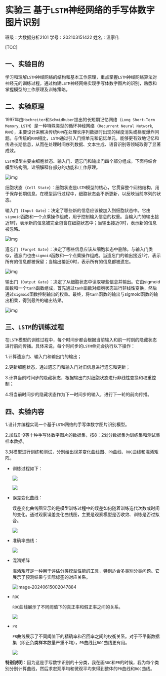 # 实验三 基于`LSTM`神经网络的手写体数字图片识别

班级：大数据分析2101                                      学号：202103151422                                      姓名：温家伟

[TOC]

## 一、实验目的

学习和理解`LSTM`神经网络的结构和基本工作原理，重点掌握`LSTM`神经网络算法对神经元的训练过程，通过构建`LSTM`神经网络实现手写体数字图片的识别，熟悉和掌握模型的工作原理及训练策略。

## 二、实验原理

1997年由`Hochreiter`和`Schmidhuber`提出的长短期记忆网络（`Long Short-Term Memory`, `LSTM`）是一种特殊类型的循环神经网络（`Recurrent Neural Network`, `RNN`），主要设计来解决传统`RNN`在处理长序列数据时出现的梯度消失或梯度爆炸问题。与传统的`RNN`相比，`LSTM`通过引入门控单元和记忆单元，能够更有效地记忆和传递长期信息，从而在处理时间序列数据、文本生成、语音识别等领域取得了显著成效。

`LSTM`模型主要由细胞状态、输入门、遗忘门和输出门四个部分组成。下面将结合模型结构图，详细解释各部分的功能和工作原理。

![img](LATM.jpg)

细胞状态（`Cell State`）：细胞状态是`LSTM`模型的核心，它贯穿整个网络结构，用于保存长期信息。在模型运行过程中，细胞状态会不断更新，以反映当前序列的状态。

输入门（`Input Gate`）：决定了哪些新的信息应该被加入到细胞状态中。它由`sigmoid`函数和一个点乘操作组成，用于控制输入信息的权重。当输入门的输出接近1时，表示新的信息被完全包含在细胞状态中；当输出接近0时，表示新的信息被忽略。

![img](LATM2.jpg)

遗忘门（`Forget Gate`）：决定了哪些信息应该从细胞状态中删除。与输入门类似，遗忘门也由`sigmoid`函数和一个点乘操作组成。当遗忘门的输出接近1时，表示所有的信息都被保留；当输出接近0时，表示所有的信息都被遗忘。

![img](LATM4.jpg)

输出门（`Output Gate`）：决定了从细胞状态中读取哪些信息并输出。它由sigmoid函数和一个`tanh`函数组成，首先通过`tanh`函数对细胞状态进行非线性变换，然后通过`sigmoid`函数控制输出的权重。最终，将`tanh`函数的输出与sigmoid函数的输出相乘，得到最终的输出结果。

![img](LATM3.jpg)

## 三、`LSTM`的训练过程

在`LSTM`模型的训练过程中，每个时间步都会根据当前输入和前一时刻的隐藏状态进行前向传播。具体来说，每个时间步的`LSTM`单元会执行以下操作：

1.计算遗忘门、输入门和输出门的输出；

2.更新细胞状态，通过遗忘门和输入门对旧信息进行遗忘和更新；

3.计算当前时间步的隐藏状态，根据输出门对细胞状态进行非线性变换和权重控制；

4.将当前时间步的隐藏状态作为下一时间步的输入，进行下一轮的前向传播。

## 四、实验内容

1.设计并编程实现一个基于`LSTM`网络的手写体数字图片识别模型。

2.加载0-9等十种手写体数字图片的数据集，按8：2划分数据集为训练集和测试集样本数据。

3.对模型进行训练和测试，分别给出误差变化曲线图、`PR`曲线、`ROC`曲线和混淆矩阵。

- 训练过程如下：

  ![](train.png)

  ![](train2.png)

- 误差变化曲线：

  误差变化曲线图显示的是模型训练过程中的误差如何随着训练迭代次数或时间的变化。通过观察误差变化曲线图，主要是观察模型是否收敛、训练是否过拟合。

  ![](loss.png)

- 准确率曲线：

  
  
  ![](acc.png)
  
- 混淆矩阵

  混淆矩阵是一种用于评估分类模型性能的工具，特别适合多类别分类问题。它展示了预测结果与实际标签的对应关系。

  ![image-20240615002047884](hx.png)

- `ROC`

  `ROC`曲线展示了不同阈值下的真正率和假正率之间的关系。

  ![](ROC.png)

- `PR`

  `PR`曲线展示了不同阈值下的精确率和召回率之间的权衡关系。对于不平衡数据集（即正负类样本数量严重不均），`PR`曲线比`ROC`曲线更有用。

  ![](PR.png)



**特别说明**：因为这是手写数字识别的十分类，我在画`ROC`和`PR`的时候，我为每个类别分别计算曲线，然后求宏观平均和微观平均来得到整体的`PR`曲线和`ROC`曲线。
